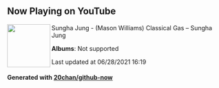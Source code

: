## Now Playing on YouTube

[<img align="left" width="100" src="https://yt3.ggpht.com/ytc/AKedOLT57BJTMRcykx2DNV3xc92KiO3g2cUbrllL_RqSdA=s88-c-k-c0x00ffffff-no-rj-mo">](https://www.youtube.com/channel/UCjWRi2qaGtKjQyoQLc4OGkw)

Sungha Jung - (Mason Williams) Classical Gas – Sungha Jung

**Albums**: Not supported

Last updated at 06/28/2021 16:19

#### Generated with [20chan/github-now](https://github.com/20chan/github-now)
